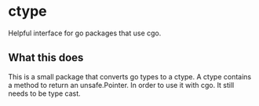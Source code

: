 # ctype

Helpful interface for go packages that use cgo.

## What this does

This is a small package that converts go types to a ctype.
A ctype contains a method to return an unsafe.Pointer.
In order to use it with cgo. It still needs to be type cast.
